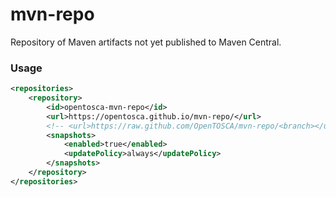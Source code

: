 # mvn-repo

Repository of Maven artifacts not yet published to Maven Central.


### Usage

```xml
<repositories>
    <repository>
        <id>opentosca-mvn-repo</id>
        <url>https://opentosca.github.io/mvn-repo/</url>
        <!-- <url>https://raw.github.com/OpenTOSCA/mvn-repo/<branch></url> -->
        <snapshots>
            <enabled>true</enabled>
            <updatePolicy>always</updatePolicy>
        </snapshots>
    </repository>
</repositories>
```
